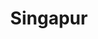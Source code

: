 ---
title: Singapur
date: 
draft: false

# descripcion
description : Tiritas con bolitas

materials: Plata 925

color: Plateado

dimensions: 5,5cm

code: 01-01-0015

type: "Aros"

categories: []

price: $4.410,00

price_eftvo: $3.750,00

# Images
# first image will be shown in the product page
images:
  # - image: "images/path_to_image"
  # La ubicacion de las imagenes es imagenes/Aros/Aros.Colgantes/01-01-0015-singapur
  - image: "./images/aros/colgantes/01-01-0015-tiritas-con-bolitas_a.JPG"
  - image: "./images/aros/colgantes/01-01-0015-tiritas-con-bolitas_b.JPG"
---